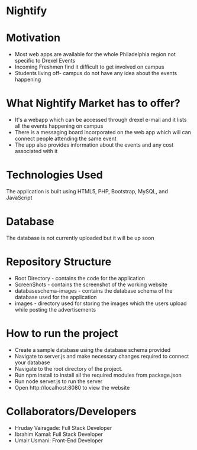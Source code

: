 
# Nightify

# Motivation 
* Most web apps are available for the whole Philadelphia region not specific to Drexel Events
* Incoming Freshmen find it difficult to get involved on campus
* Students living off- campus do not have any idea about the events happening  

# What Nightify Market has to offer? 
* It's a webapp which can be accessed through drexel e-mail and it lists all the events happening on campus
* There is a messaging board incorporated on the web app which will can connect people attending the same event
* The app also provides information about the events and any cost associated with it

# Technologies Used
The application is built using HTML5, PHP, Bootstrap, MySQL, and JavaScript

# Database
The database is not currently uploaded but it will be up soon

# Repository Structure
* Root Directory - contains the code for the application
* ScreenShots - contains the screenshot of the working website
* databaseschema-images - contains the database schema of the database used for the application
* images - directory used for storing the images which the users upload while posting the advertisements

# How to run the project
* Create a sample database using the database schema provided
* Navigate to server.js and make necessary changes required to connect your database
* Navigate to the root directory of the project.
* Run npm install to install all the required modules from package.json
* Run node server.js to run the server
* Open http://localhost:8080 to view the website

# Collaborators/Developers
* Hruday Vairagade: Full Stack Developer
* Ibrahim Kamal: Full Stack Developer
* Umair Usmani: Front-End Developer

